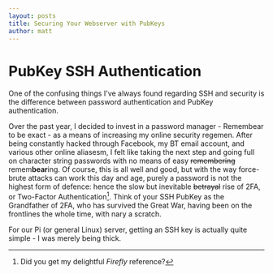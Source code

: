 ```yaml
---
layout: posts
title: Securing Your Webserver with PubKeys
author: matt
---
```

# PubKey SSH Authentication

One of the confusing things I've always found regarding SSH and security is the difference between password authentication and PubKey authentication.

Over the past year, I decided to invest in a password manager - Remembear to be exact - as a means of increasing my online security regemen. After being constantly hacked through Facebook, my BT email account, and various other online aliasesm, I felt like taking the next step and going full on character string passwords with no means of easy ~~remembering~~ remem**bear**ing. Of course, this is all well and good, but with the way force-brute attacks can work this day and age, purely a password is not the highest form of defence: hence the slow but inevitable ~~betrayal~~ rise of 2FA, or Two-Factor Authentication[^b5831a34]. Think of your SSH PubKey as the Grandfather of 2FA, who has survived the Great War, having been on the frontlines the whole time, with nary a scratch.

[^b5831a34]: Did you get my delightful _Firefly_ reference?

For our Pi (or general Linux) server, getting an SSH key is actually quite simple - I was merely being thick.
